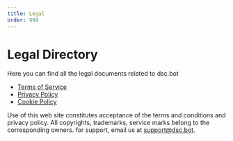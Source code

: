 ```yaml
---
title: Legal
order: 999
---
```


# Legal Directory

Here you can find all the legal documents related to dsc.bot

- [Terms of Service](./terms-of-service)
- [Privacy Policy](./privacy-policy)
- [Cookie Policy](./cookie-policy)

Use of this web site constitutes acceptance of the terms and conditions and privacy policy. All copyrights, trademarks, service marks belong to the corresponding owners. for support, email us at [support@dsc.bot](mailto:support@dsc.bot).
